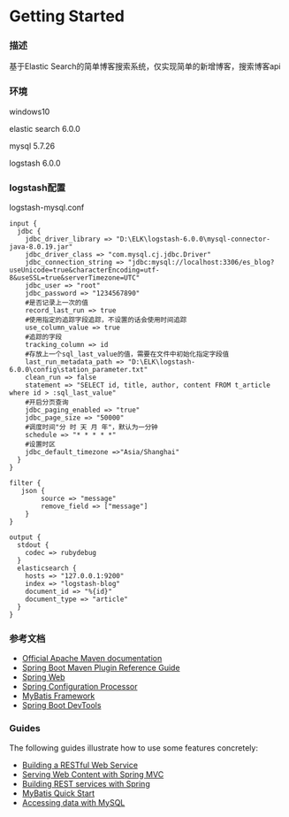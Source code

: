 # Getting Started

### 描述

基于Elastic Search的简单博客搜索系统，仅实现简单的新增博客，搜索博客api

### 环境

windows10

elastic search 6.0.0

mysql 5.7.26

logstash 6.0.0

### logstash配置
logstash-mysql.conf

```
input {
  jdbc {
    jdbc_driver_library => "D:\ELK\logstash-6.0.0\mysql-connector-java-8.0.19.jar"
    jdbc_driver_class => "com.mysql.cj.jdbc.Driver"
    jdbc_connection_string => "jdbc:mysql://localhost:3306/es_blog?useUnicode=true&characterEncoding=utf-8&useSSL=true&serverTimezone=UTC"
    jdbc_user => "root"
    jdbc_password => "1234567890"
    #是否记录上一次的值
    record_last_run => true
    #使用指定的追踪字段追踪，不设置的话会使用时间追踪
    use_column_value => true
    #追踪的字段
    tracking_column => id
    #存放上一个sql_last_value的值，需要在文件中初始化指定字段值
    last_run_metadata_path => "D:\ELK\logstash-6.0.0\config\station_parameter.txt"
    clean_run => false
    statement => "SELECT id, title, author, content FROM t_article where id > :sql_last_value"
    #开启分页查询
    jdbc_paging_enabled => "true"
    jdbc_page_size => "50000"
    #调度时间"分 时 天 月 年"，默认为一分钟
    schedule => "* * * * *"
    #设置时区
    jdbc_default_timezone =>"Asia/Shanghai"
  }
}

filter {
   json {
        source => "message"
        remove_field => ["message"]
    }
}

output {
  stdout {
    codec => rubydebug
  }
  elasticsearch {
    hosts => "127.0.0.1:9200"
    index => "logstash-blog"
    document_id => "%{id}"
    document_type => "article"
  }        
} 
```

### 参考文档

* [Official Apache Maven documentation](https://maven.apache.org/guides/index.html)
* [Spring Boot Maven Plugin Reference Guide](https://docs.spring.io/spring-boot/docs/2.2.6.RELEASE/maven-plugin/)
* [Spring Web](https://docs.spring.io/spring-boot/docs/2.2.6.RELEASE/reference/htmlsingle/#boot-features-developing-web-applications)
* [Spring Configuration Processor](https://docs.spring.io/spring-boot/docs/2.2.6.RELEASE/reference/htmlsingle/#configuration-metadata-annotation-processor)
* [MyBatis Framework](https://mybatis.org/spring-boot-starter/mybatis-spring-boot-autoconfigure/)
* [Spring Boot DevTools](https://docs.spring.io/spring-boot/docs/2.2.6.RELEASE/reference/htmlsingle/#using-boot-devtools)

### Guides
The following guides illustrate how to use some features concretely:

* [Building a RESTful Web Service](https://spring.io/guides/gs/rest-service/)
* [Serving Web Content with Spring MVC](https://spring.io/guides/gs/serving-web-content/)
* [Building REST services with Spring](https://spring.io/guides/tutorials/bookmarks/)
* [MyBatis Quick Start](https://github.com/mybatis/spring-boot-starter/wiki/Quick-Start)
* [Accessing data with MySQL](https://spring.io/guides/gs/accessing-data-mysql/)

